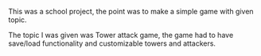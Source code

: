 This was a school project, the point was to make a simple game with given topic.

The topic I was given was Tower attack game, the game had to have save/load functionality and customizable towers and attackers.